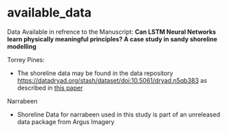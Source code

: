 # available_data

Data Available in refrence to the Manuscript: **Can LSTM Neural Networks learn physically meaningful principles? A case study in sandy shoreline modelling**

Torrey Pines:
  - The shoreline data may be found in the data repository https://datadryad.org/stash/dataset/doi:10.5061/dryad.n5qb383 as described in [this paper](https://www.nature.com/articles/s41597-019-0167-6)

Narrabeen
  - Shoreline Data for narrabeen used in this study is part of an unreleased data package from Argus Imagery

